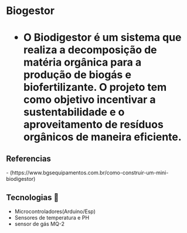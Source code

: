 <h1 aling='center'>Biogestor<h1/>

- O Biodigestor é um sistema que realiza a decomposição de matéria orgânica para a produção de biogás e biofertilizante. O projeto tem como objetivo incentivar a sustentabilidade e o aproveitamento de resíduos orgânicos de maneira eficiente.

<h2>Referencias</h2>
- (https://www.bgsequipamentos.com.br/como-construir-um-mini-biodigestor)

## Tecnologias 🔋
- Microcontroladores(Arduino/Esp)
- Sensores de temperatura e PH
- sensor de gás MQ-2
